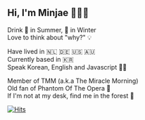 ## Hi, I'm Minjae 🙋🏻‍♀️ <br />

Drink 🍺 in Summer, 🍷 in Winter <br />
Love to think about "why?" 💡 <br /> 

Have lived in 🇳🇱 🇩🇪 🇺🇸 🇦🇺 <br />
Currently based in 🇰🇷 <br />
Speak Korean, English and Javascript 🙌🏼 <br />

Member of TMM (a.k.a The Miracle Morning) <br />
Old fan of Phantom Of The Opera 👻 <br />
If I'm not at my desk, find me in the forest 🌳 <br />

[![Hits](https://hits.seeyoufarm.com/api/count/incr/badge.svg?url=https%3A%2F%2Fgithub.com%2Fminjae-mj&count_bg=%233AC7A8&title_bg=%23555555&icon=&icon_color=%23E7E7E7&title=hits&edge_flat=false)](https://hits.seeyoufarm.com)
